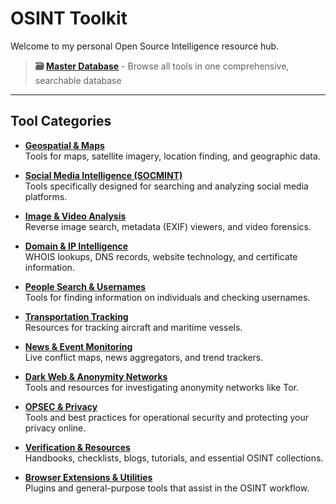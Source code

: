 # OSINT Toolkit

Welcome to my personal Open Source Intelligence resource hub.

> **🗃️ [Master Database](master-database.md)** - Browse all tools in one comprehensive, searchable database

---

## Tool Categories

* [**Geospatial & Maps**](geospatial-maps.md)  
    Tools for maps, satellite imagery, location finding, and geographic data.

* [**Social Media Intelligence (SOCMINT)**](social-media.md)  
    Tools specifically designed for searching and analyzing social media platforms.

* [**Image & Video Analysis**](image-video.md)  
    Reverse image search, metadata (EXIF) viewers, and video forensics.

* [**Domain & IP Intelligence**](domain-ip.md)  
    WHOIS lookups, DNS records, website technology, and certificate information.

* [**People Search & Usernames**](people-search.md)  
    Tools for finding information on individuals and checking usernames.

* [**Transportation Tracking**](transportation.md)  
    Resources for tracking aircraft and maritime vessels.

* [**News & Event Monitoring**](news-monitoring.md)  
    Live conflict maps, news aggregators, and trend trackers.

* [**Dark Web & Anonymity Networks**](dark-web.md)  
    Tools and resources for investigating anonymity networks like Tor.

* [**OPSEC & Privacy**](opsec-privacy.md)  
    Tools and best practices for operational security and protecting your privacy online.

* [**Verification & Resources**](verification-resources.md)  
    Handbooks, checklists, blogs, tutorials, and essential OSINT collections.

* [**Browser Extensions & Utilities**](extensions-utilities.md)  
    Plugins and general-purpose tools that assist in the OSINT workflow.
